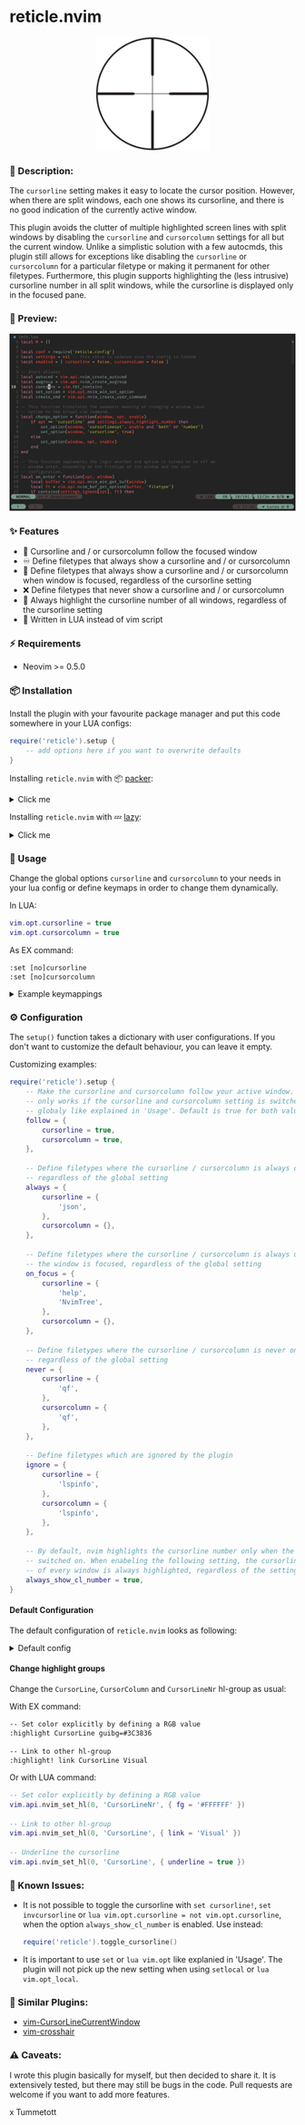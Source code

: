 # reticle.nvim

<p align="center">
  <img src="./reticle.png" alt="reticle" width="200" height="200" />
</p>

### :pencil: Description:

The `cursorline` setting makes it easy to locate the cursor position. However, when there are split windows, each one shows its cursorline, and there is no good indication of the currently active window.

This plugin avoids the clutter of multiple highlighted screen lines with split windows by disabling the `cursorline` and `cursorcolumn` settings for all but the current window. Unlike a simplistic solution with a few autocmds, this plugin still allows for exceptions like disabling the `cursorline` or `cursorcolumn` for a particular filetype or making it permanent for other filetypes. Furthermore, this plugin supports highlighting the (less intrusive) cursorline number in all split windows, while the cursorline is displayed only in the focused pane.

### 🎥 Preview:

![preview](./preview.gif)


### ✨ Features

- 🚶 Cursorline and / or cursorcolumn follow the focused window
- ♾️  Define filetypes that always show a cursorline and / or cursorcolumn
- 👀 Define filetypes that always show a cursorline and / or cursorcolumn when window is focused, regardless of the cursorline setting
- ❌ Define filetypes that never show a cursorline and / or cursorcolumn
- 🔦 Always highlight the cursorline number of all windows, regardless of the cursorline setting
- 💨 Written in LUA instead of vim script 


### ⚡️ Requirements

- Neovim >= 0.5.0


### 📦 Installation

Install the plugin with your favourite package manager and put this code
somewhere in your LUA configs:

```lua
require('reticle').setup {
    -- add options here if you want to overwrite defaults
}
```

Installing `reticle.nvim` with 📦 [packer](https://github.com/wbthomason/packer.nvim):

<details><summary>Click me</summary>

```lua
use {
    'tummetott/reticle.nvim',
    config = function()
        require('reticle').setup {
            -- add options here if you want to overwrite defaults
        }
    end
}
```

</details>

Installing `reticle.nvim` with 💤 [lazy](https://github.com/folke/lazy.nvim):

<details><summary>Click me</summary>

```lua
require('lazy').setup {
    {
        'tummetott/reticle.nvim',
        event = 'VeryLazy', -- lazyload the plugin if you like
        opts = {
            -- add options here if you want to overwrite defaults
        },
    },
}
```

</details>


### 🚀 Usage

Change the global options `cursorline` and `cursorcolumn` to your needs in your
lua config or define keymaps in order to change them dynamically.

In LUA:
```lua
vim.opt.cursorline = true
vim.opt.cursorcolumn = true
```

As EX command:
```
:set [no]cursorline
:set [no]cursorcolumn
```

<details><summary>Example keymappings</summary>


Define the following keymaps or use a plugin like [unimpaired.nvim](https://github.com/Tummetott/unimpaired.nvim).

```lua
-- Enable the cursorline
vim.keymap.set(
    'n',
    '[oc',
    function() vim.opt.cursorline = true end,
    { desc = 'Enable the cursorline' }
)

-- Disable the cursorline
vim.keymap.set(
    'n',
    ']oc',
    function() vim.opt.cursorline = false end,
    { desc = 'Disable the cursorline' }
)

-- Use the toggle_cursorline() function for toggeling. See 'Known Issues'
vim.keymap.set(
    'n',
    'yoc',
    function() require'reticle'.toggle_cursorline() end,
    { desc = 'Toggle the cursorline' }
)

-- Enable the cursorcolumn
vim.keymap.set(
    'n',
    '[ou',
    function() vim.opt.cursorcolumn = true end,
    { desc = 'Enable the cursorcolumn' }
)

-- Disable the cursorcolumn
vim.keymap.set(
    'n',
    ']ou',
    function() vim.opt.cursorcolumn = false end,
    { desc = 'Disable the cursorcolumn' }
)

-- Toggle the cursorcolumn
vim.keymap.set(
    'n',
    'you',
    function() vim.opt.cursorcolumn = not vim.opt.cursorcolumn end,
    { desc = 'Toggle the cursorcolumn' }
)
```

</details>

### ⚙️  Configuration

The `setup()` function takes a dictionary with user configurations. If you don't
want to customize the default behaviour, you can leave it empty.

Customizing examples:

```lua
require('reticle').setup {
    -- Make the cursorline and cursorcolumn follow your active window. This
    -- only works if the cursorline and cursorcolumn setting is switched on
    -- globaly like explained in 'Usage'. Default is true for both values
    follow = {
        cursorline = true,
        cursorcolumn = true,
    },

    -- Define filetypes where the cursorline / cursorcolumn is always on,
    -- regardless of the global setting
    always = {
        cursorline = {
            'json',
        },
        cursorcolumn = {},
    },

    -- Define filetypes where the cursorline / cursorcolumn is always on when
    -- the window is focused, regardless of the global setting
    on_focus = {
        cursorline = {
            'help',
            'NvimTree',
        },
        cursorcolumn = {},
    },

    -- Define filetypes where the cursorline / cursorcolumn is never on,
    -- regardless of the global setting
    never = {
        cursorline = {
            'qf',
        },
        cursorcolumn = {
            'qf',
        },
    },

    -- Define filetypes which are ignored by the plugin
    ignore = {
        cursorline = {
            'lspinfo',
        },
        cursorcolumn = {
            'lspinfo',
        },
    },

    -- By default, nvim highlights the cursorline number only when the cursorline setting is
    -- switched on. When enabeling the following setting, the cursorline number
    -- of every window is always highlighted, regardless of the setting
    always_show_cl_number = true,
}
```

#### Default Configuration
The default configuration of `reticle.nvim` looks as following:

<details><summary>Default config</summary>

```lua
{
    follow = {
        cursorline = true,
        cursorcolumn = true,
    },
    always = {
        cursorline = {},
        cursorcolumn = {},
    },
    on_focus = {
        cursorline = {},
        cursorcolumn = {},
    },
    never = {
        cursorline = {
            'TelescopePrompt',
            'DressingInput',
        },
        cursorcolumn = {},
    },
    ignore = {
        cursorline = {},
        cursorcolumn = {},
    },
    always_show_cl_number = false,
}
```

</details>

#### Change highlight groups

Change the `CursorLine`, `CursorColumn` and `CursorLineNr` hl-group as usual:

With EX command:

```
-- Set color explicitly by defining a RGB value
:highlight CursorLine guibg=#3C3836

-- Link to other hl-group
:highlight! link CursorLine Visual
```

Or with LUA command:

```lua
-- Set color explicitly by defining a RGB value
vim.api.nvim_set_hl(0, 'CursorLineNr', { fg = '#FFFFFF' })

-- Link to other hl-group
vim.api.nvim_set_hl(0, 'CursorLine', { link = 'Visual' })

-- Underline the cursorline
vim.api.nvim_set_hl(0, 'CursorLine', { underline = true })
```

### 🐛 Known Issues:

- It is not possible to toggle the cursorline with `set cursorline!`, `set
  invcursorline` or `lua vim.opt.cursorline = not vim.opt.cursorline`, when the
  option `always_show_cl_number` is enabled. Use instead:
  ```lua
  require('reticle').toggle_cursorline()
  ```
- It is important to use `set` or `lua vim.opt` like explanied in 'Usage'. The
  plugin will not pick up the new setting when using `setlocal` or
  `lua vim.opt_local`.


### 👯 Similar Plugins:

- [vim-CursorLineCurrentWindow](https://github.com/inkarkat/vim-CursorLineCurrentWindow)
- [vim-crosshair](https://github.com/bronson/vim-crosshairs)


### ⚠️  Caveats:

I wrote this plugin basically for myself, but then decided to share it. It is
extensively tested, but there may still be bugs in the code. Pull requests are
welcome if you want to add more features.

x Tummetott
